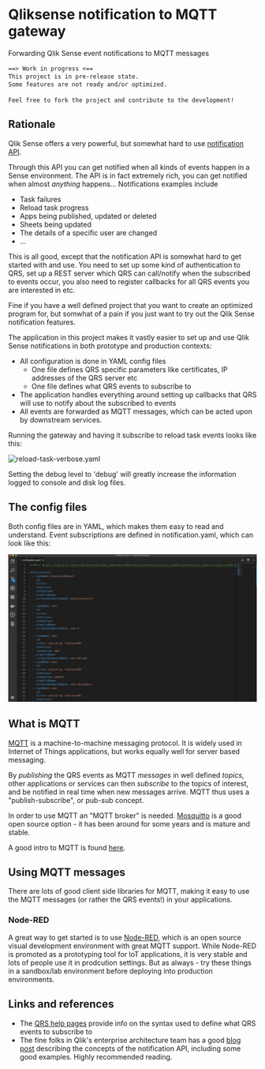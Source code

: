 # Qliksense notification to MQTT gateway

Forwarding Qlik Sense event notifications to MQTT messages

    ==> Work in progress <==
    This project is in pre-release state.
    Some features are not ready and/or optimized.

    Feel free to fork the project and contribute to the development!

## Rationale

Qlik Sense offers a very powerful, but somewhat hard to use [notification API](https://help.qlik.com/en-US/sense-developer/September2018/Subsystems/RepositoryServiceAPI/Content/Sense_RepositoryServiceAPI/RepositoryServiceAPI-Notification-Create-Change-Subscription.htm).

Through this API you can get notified when all kinds of events happen in a Sense environment.
The API is in fact extremely rich, you can get notified when almost *anything* happens...
Notifications examples include

* Task failures
* Reload task progress
* Apps being published, updated or deleted
* Sheets being updated
* The details of a specific user are changed
* ...

This is all good, except that the notification API is somewhat hard to get started with and use.
You need to set up some kind of authentication to QRS, set up a REST server which QRS can call/notify when the subscribed to events occur, you also need to register callbacks for all QRS events you are interested in etc.

Fine if you have a well defined project that you want to create an optimized program for, but somwhat of a pain if you just want to try out the Qlik Sense notification features.

The application in this project makes it vastly easier to set up and use Qlik Sense notifications in both prototype and production contexts:

* All configuration is done in YAML config files
  * One file defines QRS specific parameters like certificates, IP addresses of the QRS server etc
  * One file defines what QRS events to subscribe to
* The application handles everything around setting up callbacks that QRS will use to notify about the subscribed to events
* All events are forwarded as MQTT messages, which can be acted upon by downstream services.

Running the gateway and having it subscribe to reload task events looks like this:

![reload-task-verbose.yaml](doc/img/reload-task-verbose-yaml.png "Running the gateway")

Setting the debug level to 'debug' will greatly increase the information logged to console and disk log files.

## The config files

Both config files are in YAML, which makes them easy to read and understand.
Event subscriptions are defined in notification.yaml, which can look like this:

![notification.yaml](doc/img/notification-yaml.png "Setting up event subscriptions")

## What is MQTT

[MQTT](https://en.wikipedia.org/wiki/MQTT) is a machine-to-machine messaging protocol. It is widely used in Internet of Things applications, but works equally well for server based messaging.

By *publishing* the QRS events as MQTT *messages* in well defined *topics*, other applications or services can then *subscribe* to the topics of interest, and be notified in real time when new messages arrive.
MQTT thus uses a "publish-subscribe", or pub-sub concept.

In order to use MQTT an "MQTT broker" is needed. [Mosquitto](https://mosquitto.org/) is a good open source option - it has been around for some years and is mature and stable.

A good intro to MQTT is found [here](https://www.hivemq.com/blog/how-to-get-started-with-mqtt).

## Using MQTT messages

There are lots of good client side libraries for MQTT, making it easy to use the MQTT messages (or rather the QRS events!) in your applications.

### Node-RED

A great way to get started is to use [Node-RED](https://nodered.org/), which is an open source visual development environment with great MQTT support.
While Node-RED is promoted as a prototyping tool for IoT applications, it is very stable and lots of people use it in prodcution settings. But as always - try these things in a sandbox/lab environment before deploying into production environments.

## Links and references

* The [QRS help pages](https://help.qlik.com/en-US/sense-developer/September2018/Subsystems/RepositoryServiceAPI/Content/Sense_RepositoryServiceAPI/RepositoryServiceAPI-Notification-Create-Change-Subscription.htm) provide info on the syntax used to define what QRS events to subscribe to
* The fine folks in Qlik's enterprise architecture team has a good [blog post](https://eablog.qlikpoc.com/2018/11/01/qlik-sense-repository-notification-api/) describing the concepts of the notification API, including some good examples. Highly recommended reading.
